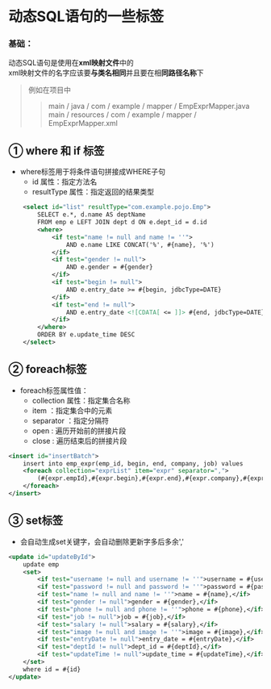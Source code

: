 # 动态SQL语句的一些标签
### 基础：
动态SQL语句是使用在**xml映射文件**中的<br>
xml映射文件的名字应该要**与类名相同**并且要在相**同路径名称**下<br>
> 例如在项目中
>> main / java / com / example / mapper / EmpExprMapper.java
>> main / resources / com / example / mapper / EmpExprMapper.xml


## ① where 和 if 标签
* where标签用于将条件语句拼接成WHERE子句
    * id 属性：指定方法名
    * resultType 属性：指定返回的结果类型
```xml
    <select id="list" resultType="com.example.pojo.Emp">
        SELECT e.*, d.name AS deptName
        FROM emp e LEFT JOIN dept d ON e.dept_id = d.id
        <where>
            <if test="name != null and name != ''">
                AND e.name LIKE CONCAT('%', #{name}, '%')
            </if>
            <if test="gender != null">
                AND e.gender = #{gender}
            </if>
            <if test="begin != null">
                AND e.entry_date >= #{begin, jdbcType=DATE}
            </if>
            <if test="end != null">
                AND e.entry_date <![CDATA[ <= ]]> #{end, jdbcType=DATE}
            </if>
        </where>
        ORDER BY e.update_time DESC
    </select>
```

## ② foreach标签
* foreach标签属性值：
    * collection 属性：指定集合名称
    * item ：指定集合中的元素
    * separator ：指定分隔符
    * open : 遍历开始前的拼接片段
    * close : 遍历结束后的拼接片段
```xml
<insert id="insertBatch">
    insert into emp_expr(emp_id, begin, end, company, job) values
    <foreach collection="exprList" item="expr" separator=",">
        (#{expr.empId},#{expr.begin},#{expr.end},#{expr.company},#{expr.job})
    </foreach>
</insert>
```

## ③ set标签
* 会自动生成set关键字，会自动删除更新字多后多余','
```xml
<update id="updateById">
    update emp
    <set>
        <if test="username != null and username != ''">username = #{username},</if>
        <if test="password != null and password != ''">password = #{password},</if>
        <if test="name != null and name != ''">name = #{name},</if>
        <if test="gender != null">gender = #{gender},</if>
        <if test="phone != null and phone != ''">phone = #{phone},</if>
        <if test="job != null">job = #{job},</if>
        <if test="salary != null">salary = #{salary},</if>
        <if test="image != null and image != ''">image = #{image},</if>
        <if test="entryDate != null">entry_date = #{entryDate},</if>
        <if test="deptId != null">dept_id = #{deptId},</if>
        <if test="updateTime != null">update_time = #{updateTime},</if>
    </set>
    where id = #{id}
</update>
```